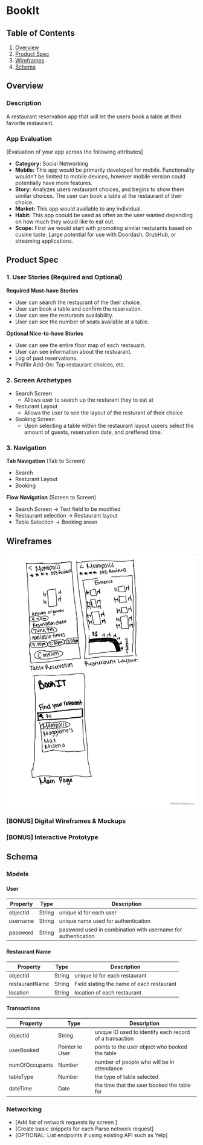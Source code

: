 # BookIt

## Table of Contents
1. [Overview](#Overview)
1. [Product Spec](#Product-Spec)
1. [Wireframes](#Wireframes)
2. [Schema](#Schema)

## Overview
### Description
A restaurant reservation app that will let the users book a table at their favorite restaurant.

### App Evaluation
[Evaluation of your app across the following attributes]
- **Category:** Social Networking
- **Mobile:** This app would be primarily developed for mobile. Functionality wouldn’t be limited to mobile devices, however mobile version could potentially have more features.
- **Story:** Analyzes users restaurant choices, and begins to show them similar choices. The user can book a table at the restaurant of their choice.
- **Market:** This app would available to any individual.
- **Habit:** This app coould be used as often as the user wanted depending on how much they would like to eat out.
- **Scope:** First we would start with promoting similar resturants based on cusine taste. Large potential for use with Doordash, GrubHub, or streaming applications.

## Product Spec

### 1. User Stories (Required and Optional)

**Required Must-have Stories**

* User can search the restaurant of the their choice.
* User can book a table and confirm the reservation.
* User can see the resturants availability.
* User can see the number of seats available at a table.

**Optional Nice-to-have Stories**

* User can see the entire floor map of each restauant.
* User can see information about the restuarant.
* Log of past reservations.
* Profile Add-On: Top restaurant choices, etc.

### 2. Screen Archetypes

* Search Screen
   * Allows user to search up the resturant they to eat at
* Resturant Layout
   * Allows the user to see the layout of the resturant of their choice
* Booking Screen
   * Upon selecting a table within the restaurant layout useers select the amount of guests, reservation date, and preffered time.
   
### 3. Navigation

**Tab Navigation** (Tab to Screen)

* Search
* Resturant Layout
* Booking

**Flow Navigation** (Screen to Screen)

* Search Screen -> Text field to be modified
* Restaurant selection -> Restaurant layout
* Table Selection -> Booking sreen

## Wireframes
<img src="BookIt Wireframes.JPG" width=600>

### [BONUS] Digital Wireframes & Mockups

### [BONUS] Interactive Prototype

## Schema 
### Models
#### User

   | Property      | Type     | Description |
   | ------------- | -------- | ------------|
   | objectId      | String   | unique id for each user |
   | username      | String   | unique name used for authentication |
   | password      | String   | password used in combination with username for authentication |
   
#### Restaurant Name

   | Property      | Type     | Description |
   | ------------- | -------- | ------------|
   | objectId      | String   | unique Id for each restaurant |
   | restaurantName| String   | Field stating the name of each restaurant |
   | location      | String   | location of each restaurant |
   
#### Transactions

   | Property      | Type     | Description |
   | ------------- | -------- | ------------|
   | objectId      | String   | unique ID used to identify each record of a transaction |
   | userBooked    | Pointer to User | points to the user object who booked the table |
   | numOfOccupants| Number   | number of people who will be in attendance |
   | tableType     | Number   | the type of table selected |
   | dateTime      | Date     | the time that the user booked the table for |
   
### Networking
- [Add list of network requests by screen ]
- [Create basic snippets for each Parse network request]
- [OPTIONAL: List endpoints if using existing API such as Yelp]
